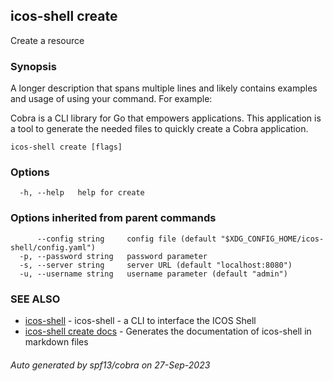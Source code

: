 ## icos-shell create

Create a resource

### Synopsis

A longer description that spans multiple lines and likely contains examples
and usage of using your command. For example:

Cobra is a CLI library for Go that empowers applications.
This application is a tool to generate the needed files
to quickly create a Cobra application.

```
icos-shell create [flags]
```

### Options

```
  -h, --help   help for create
```

### Options inherited from parent commands

```
      --config string     config file (default "$XDG_CONFIG_HOME/icos-shell/config.yaml")
  -p, --password string   password parameter
  -s, --server string     server URL (default "localhost:8080")
  -u, --username string   username parameter (default "admin")
```

### SEE ALSO

* [icos-shell](icos-shell.md)	 - icos-shell - a CLI to interface the ICOS Shell
* [icos-shell create docs](icos-shell_create_docs.md)	 - Generates the documentation of icos-shell in markdown files

###### Auto generated by spf13/cobra on 27-Sep-2023
